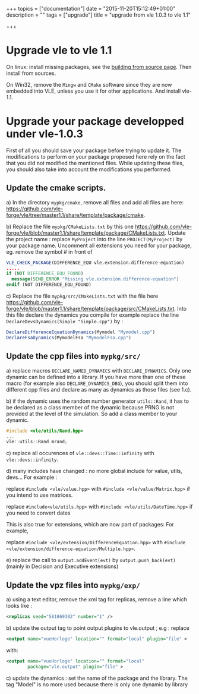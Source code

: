 +++
topics = ["documentation"]
date = "2015-11-20T15:12:49+01:00"
description = ""
tags = ["upgrade"]
title = "upgrade from vle 1.0.3 to vle 1.1"

+++

# Upgrade vle to vle 1.1

On linux: install missing packages, see the [building from source page](Get-vle-from-sources-for-vle-1.1).
Then install from sources.

On Win32, remove the `Mingw` and `CMake` software since they are now
embedded into VLE, unless you use it for other applications.
And install vle-1.1.

# Upgrade your package developped under vle-1.0.3

First of all you should save your package before trying to update it.
The modifications to perform on your package proposed here rely on the fact that
you did not modified the mentioned files. While updating these files, you should
also take into account the modifications you performed.

## Update the cmake scripts.

a) In the directory `mypkg/cmake`, remove all files and add all files are here:
https://github.com/vle-forge/vle/tree/master1.1/share/template/package/cmake.

b) Replace the file `mypkg/CMakeLists.txt` by this one
https://github.com/vle-forge/vle/blob/master1.1/share/template/package/CMakeLists.txt.
Update the project name : replace `MyProject` into the line `PROJECT(MyProject)`
by your package name. Uncomment all extensions you need for your package, eg.
remove the symbol # in front of

```cmake
VLE_CHECK_PACKAGE(DIFFERENCE_EQU vle.extension.difference-equation)  
.....
if (NOT DIFFERENCE_EQU_FOUND)
  message(SEND_ERROR "Missing vle.extension.difference-equation")
endif (NOT DIFFERENCE_EQU_FOUND)
```


c) Replace the file `mypkg/src/CMakeLists.txt` with the file here
https://github.com/vle-forge/vle/blob/master1.1/share/template/package/src/CMakeLists.txt.
Into this file declare the dynamics you compile for example replace the line
`DeclareDevsDynamics(Simple "Simple.cpp")` by :

```cmake
DeclareDifferenceEquationDynamics(Mymodel "Mymodel.cpp")
DeclareFsaDynamics(MymodelFsa "MymodelFsa.cpp")
```

## Update the cpp files into `mypkg/src/`

a)  replace macros `DECLARE_NAMED_DYNAMICS` with `DECLARE_DYNAMICS`.
Only one dynamic can be defined into a library. If you have more than one of
these macro (for example also ``DECLARE_DYNAMICS_DBG``), you should split them
into different cpp files and declare as many as dynamics as those files
(see 1.c).

b) if the dynamic uses the random number generator `utils::Rand`, it has to be
declared as a class member of the dynamic because PRNG is not provided at the
level of the simulation. So add a class member to your dynamic.

```c++
#include <vle/utils/Rand.hpp>
...
vle::utils::Rand mrand;
```

c) replace all occurences of  `vle::devs::Time::infinity` with
`vle::devs::infinity`.

d) many includes have changed : no more global include for value, utils, devs...
For example :

replace `#include <vle/value.hpp>` with `#include <vle/value/Matrix.hpp>` if
you intend to use matrices.

replace `#include<vle/utils.hpp>` with `#include <vle/utils/DateTime.hpp>` if
you need to convert dates

This is also true for extensions, which are now part of packages: For example,

replace `#include <vle/extension/DifferenceEquation.hpp>`  with
`#include <vle/extension/difference-equation/Multiple.hpp>`.

e) replace the call to `output.addEvent(evt)` by `output.push_back(evt)`
(mainly in Decision and Executive extensions)

## Update the vpz files into  `mypkg/exp/`

a) using a text editor, remove the xml tag for replicas,
remove a line which looks like :

```xml
<replicas seed="581869302" number="1" />
```

b) update the output tag to point output plugins to vle.output ; e.g : replace
```xml
<output name="vueHorloge" location="" format="local" plugin="file" >
```
with:
```xml
<output name="vueHorloge" location="" format="local"
        package="vle.output" plugin="file" >
```

c) update the dynamics : set the name of the package and the library. The tag
"Model" is no more used because there is only one dynamic by library
